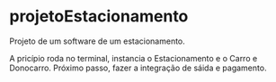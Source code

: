 # projetoEstacionamento
Projeto de um software de um estacionamento.

A pricípio roda no terminal, instancia o Estacionamento e o Carro e Donocarro.
Próximo passo, fazer a integração de sáida e pagamento.
